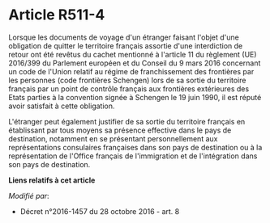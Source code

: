 # Article R511-4

Lorsque les documents de voyage d'un étranger faisant l'objet d'une obligation de quitter le territoire français assortie
d'une interdiction de retour ont été revêtus du cachet mentionné à  l'article 11 du règlement (UE) 2016/399 du Parlement
européen et du  Conseil du 9 mars 2016 concernant un code de l'Union relatif au régime  de franchissement des frontières par
les personnes (code frontières  Schengen)  lors de sa sortie du territoire français par un point de contrôle français aux
frontières extérieures des Etats parties à la convention signée à Schengen le 19 juin 1990, il est réputé avoir satisfait à
cette obligation. 

L'étranger peut également justifier de sa sortie du territoire français en établissant par tous moyens sa présence effective
dans le pays de destination, notamment en se présentant personnellement aux représentations consulaires françaises dans son
pays de destination ou à la représentation de l'Office français de l'immigration et de l'intégration dans son pays de
destination.

**Liens relatifs à cet article**

_Modifié par_:

  - Décret n°2016-1457 du 28 octobre 2016 - art. 8
